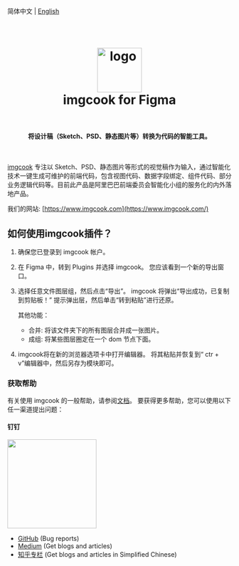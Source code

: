 简体中文 | [English](https://github.com/imgcook/imgcook/blob/master/extensions/imgcook-figma/README.md)

<h1 align="center">
  <br>
    <a href="https://www.imgcook.com"><img src="https://img.alicdn.com/tfs/TB1bbwkzY2pK1RjSZFsXXaNlXXa-128-128.png" alt="logo" width="100"></a>
  <br>
  imgcook for Figma
  <br>
  <br>
</h1>

<h4 align="center">将设计稿（Sketch、PSD、静态图片等）转换为代码的智能工具。</h4>
<br>

[imgcook](https://www.imgcook.com/) 专注以 Sketch、PSD、静态图片等形式的视觉稿作为输入，通过智能化技术一键生成可维护的前端代码，包含视图代码、数据字段绑定、组件代码、部分业务逻辑代码等。目前此产品是阿里巴巴前端委员会智能化小组的服务化的内外落地产品。



我们的网站: [https://www.imgcook.com](https://www.imgcook.com/)


## 如何使用imgcook插件？

1. 确保您已登录到 imgcook 帐户。

2. 在 Figma 中，转到 Plugins 并选择 imgcook。 您应该看到一个新的导出窗口。

3. 选择任意文件图层组，然后点击“导出”。 imgcook 将弹出“导出成功，已复制到剪贴板！” 提示弹出层，然后单击“转到粘贴”进行还原。

    其他功能：

      * 合并: 将该文件夹下的所有图层合并成一张图片。
      * 成组: 将某些图层圈定在一个 dom 节点下面。

4. imgcook将在新的浏览器选项卡中打开编辑器。 将其粘贴并恢复到“ ctr + v”编辑器中，然后另存为模块即可。

### 获取帮助

有关使用 imgcook 的一般帮助，请参阅[文档](https://www.imgcook.com/docs)。
要获得更多帮助，您可以使用以下任一渠道提出问题：

#### 钉钉

<img width="200" src="https://gw.alicdn.com/tfs/TB1UW5UcIVl614jSZKPXXaGjpXa-750-990.jpg" />

- [GitHub](https://github.com/taofed/imgcook/issues) (Bug reports)
- [Medium](https://medium.com/imgcook) (Get blogs and articles)
- [知乎专栏](https://zhuanlan.zhihu.com/imgcook) (Get blogs and articles in Simplified Chinese)